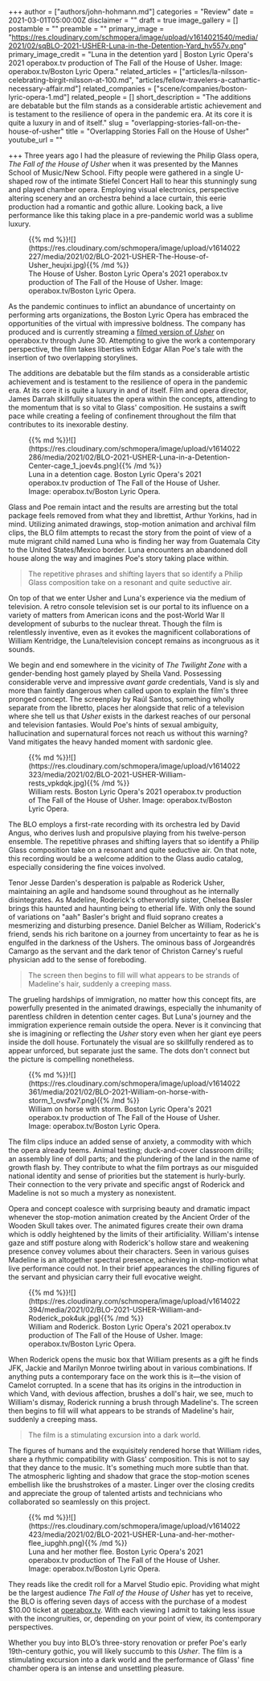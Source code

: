 +++
author = ["authors/john-hohmann.md"]
categories = "Review"
date = 2021-03-01T05:00:00Z
disclaimer = ""
draft = true
image_gallery = []
postamble = ""
preamble = ""
primary_image = "https://res.cloudinary.com/schmopera/image/upload/v1614021540/media/2021/02/sqBLO-2021-USHER-Luna-in-the-Detention-Yard_hv557v.png"
primary_image_credit = "Luna in the detention yard | Boston Lyric Opera's 2021 operabox.tv production of The Fall of the House of Usher. Image: operabox.tv/Boston Lyric Opera."
related_articles = ["articles/la-nilsson-celebrating-birgit-nilsson-at-100.md", "articles/fellow-travelers-a-cathartic-necessary-affair.md"]
related_companies = ["scene/companies/boston-lyric-opera-1.md"]
related_people = []
short_description = "The additions are debatable but the film stands as a considerable artistic achievement and is testament to the resilience of opera in the pandemic era. At its core it is quite a luxury in and of itself."
slug = "overlapping-stories-fall-on-the-house-of-usher"
title = "Overlapping Stories Fall on the House of Usher"
youtube_url = ""

+++
Three years ago I had the pleasure of reviewing the Philip Glass opera, _The Fall of the House of Usher_ when it was presented by the Mannes School of Music/New School. Fifty people were gathered in a single U-shaped row of the intimate Stiefel Concert Hall to hear this stunningly sung and played chamber opera. Employing visual electronics, perspective altering scenery and an orchestra behind a lace curtain, this eerie production had a romantic and gothic allure. Looking back, a live performance like this taking place in a pre-pandemic world was a sublime luxury.

<figure data-type="image">{{% md %}}![](https://res.cloudinary.com/schmopera/image/upload/v1614022227/media/2021/02/BLO-2021-USHER-The-House-of-Usher_heujxi.jpg){{% /md %}}

<figcaption>The House of Usher. Boston Lyric Opera's 2021 operabox.tv production of The Fall of the House of Usher. Image: operabox.tv/Boston Lyric Opera.</figcaption>  
</figure>

As the pandemic continues to inflict an abundance of uncertainty on performing arts organizations, the Boston Lyric Opera has embraced the opportunities of the virtual with impressive boldness. The company has produced and is currently streaming a [filmed version of _Usher_](https://www.operabox.tv/featured/videos/usher) on operabox.tv through June 30. Attempting to give the work a contemporary perspective, the film takes liberties with Edgar Allan Poe's tale with the insertion of two overlapping storylines.

The additions are debatable but the film stands as a considerable artistic achievement and is testament to the resilience of opera in the pandemic era. At its core it is quite a luxury in and of itself. Film and opera director, James Darrah skillfully situates the opera within the concepts, attending to the momentum that is so vital to Glass' composition. He sustains a swift pace while creating a feeling of confinement throughout the film that contributes to its inexorable destiny.

<figure data-type="image">{{% md %}}![](https://res.cloudinary.com/schmopera/image/upload/v1614022286/media/2021/02/BLO-2021-USHER-Luna-in-a-Detention-Center-cage_1_joev4s.png){{% /md %}}

<figcaption>Luna in a detention cage. Boston Lyric Opera's 2021 operabox.tv production of The Fall of the House of Usher. Image: operabox.tv/Boston Lyric Opera.</figcaption>  
</figure>

Glass and Poe remain intact and the results are arresting but the total package feels removed from what they and librettist, Arthur Yorkins, had in mind. Utilizing animated drawings, stop-motion animation and archival film clips, the BLO film attempts to recast the story from the point of view of a mute migrant child named Luna who is finding her way from Guatemala City to the United States/Mexico border. Luna encounters an abandoned doll house along the way and imagines Poe's story taking place within.

>  The repetitive phrases and shifting layers that so identify a Philip Glass composition take on a resonant and quite seductive air. 

On top of that we enter Usher and Luna's experience via the medium of television. A retro console television set is our portal to its influence on a variety of matters from American icons and the post-World War II development of suburbs to the nuclear threat. Though the film is relentlessly inventive, even as it evokes the magnificent collaborations of William Kentridge, the Luna/television concept remains as incongruous as it sounds. 

We begin and end somewhere in the vicinity of _The Twilight Zone_ with a gender-bending host gamely played by Sheila Vand. Possessing considerable verve and impressive _avant garde_ credentials, Vand is sly and more than faintly dangerous when called upon to explain the film's three pronged concept. The screenplay by Raúl Santos, something wholly separate from the libretto, places her alongside that relic of a television where she tell us that _Usher_ exists in the darkest reaches of our personal and television fantasies. Would Poe's hints of sexual ambiguity, hallucination and supernatural forces not reach us without this warning? Vand mitigates the heavy handed moment with sardonic glee.

<figure data-type="image">{{% md %}}![](https://res.cloudinary.com/schmopera/image/upload/v1614022323/media/2021/02/BLO-2021-USHER-William-rests_vpkdqk.jpg){{% /md %}}

<figcaption>William rests. Boston Lyric Opera's 2021 operabox.tv production of The Fall of the House of Usher. Image: operabox.tv/Boston Lyric Opera.</figcaption>  
</figure>

The BLO employs a first-rate recording with its orchestra led by David Angus, who derives lush and propulsive playing from his twelve-person ensemble. The repetitive phrases and shifting layers that so identify a Philip Glass composition take on a resonant and quite seductive air. On that note, this recording would be a welcome addition to the Glass audio catalog, especially considering the fine voices involved.

Tenor Jesse Darden's desperation is palpable as Roderick Usher, maintaining an agile and handsome sound throughout as he internally disintegrates. As Madeline, Roderick's otherworldly sister, Chelsea Basler brings this haunted and haunting being to etherial life. With only the sound of variations on "aah" Basler's bright and fluid soprano creates a mesmerizing and disturbing presence. Daniel Belcher as William, Roderick's friend, sends his rich baritone on a journey from uncertainty to fear as he is engulfed in the darkness of the Ushers. The ominous bass of Jorgeandrés Camargo as the servant and the dark tenor of Christon Carney's rueful physician add to the sense of foreboding.

> The screen then begins to fill will what appears to be strands of Madeline's hair, suddenly a creeping mass.

The grueling hardships of immigration, no matter how this concept fits, are powerfully presented in the animated drawings, especially the inhumanity of parentless children in detention center cages. But Luna's journey and the immigration experience remain outside the opera. Never is it convincing that she is imagining or reflecting the _Usher_ story even when her giant eye peers inside the doll house. Fortunately the visual are so skillfully rendered as to appear unforced, but separate just the same. The dots don't connect but the picture is compelling nonetheless.

<figure data-type="image">{{% md %}}![](https://res.cloudinary.com/schmopera/image/upload/v1614022361/media/2021/02/BLO-2021-William-on-horse-with-storm_1_ovsfw7.png){{% /md %}}

<figcaption>William on horse with storm. Boston Lyric Opera's 2021 operabox.tv production of The Fall of the House of Usher. Image: operabox.tv/Boston Lyric Opera.</figcaption>  
</figure>

The film clips induce an added sense of anxiety, a commodity with which the opera already teems. Animal testing; duck-and-cover classroom drills; an assembly line of doll parts; and the plundering of the land in the name of growth flash by. They contribute to what the film portrays as our misguided national identity and sense of priorities but the statement is hurly-burly. Their connection to the very private and specific angst of Roderick and Madeline is not so much a mystery as nonexistent.

Opera and concept coalesce with surprising beauty and dramatic impact whenever the stop-motion animation created by the Ancient Order of the Wooden Skull takes over. The animated figures create their own drama which is oddly heightened by the limits of their artificiality. William's intense gaze and stiff posture along with Roderick's hollow stare and weakening presence convey volumes about their characters. Seen in various guises Madeline is an altogether spectral presence, achieving in stop-motion what live performance could not. In their brief appearances the chilling figures of the servant and physician carry their full evocative weight.

<figure data-type="image">{{% md %}}![](https://res.cloudinary.com/schmopera/image/upload/v1614022394/media/2021/02/BLO-2021-USHER-William-and-Roderick_pok4uk.jpg){{% /md %}}

<figcaption>William and Roderick. Boston Lyric Opera's 2021 operabox.tv production of The Fall of the House of Usher. Image: operabox.tv/Boston Lyric Opera.</figcaption>  
</figure>

When Roderick opens the music box that William presents as a gift he finds JFK, Jackie and Marilyn Monroe twirling about in various combinations. If anything puts a contemporary face on the work this is it—the vision of Camelot corrupted. In a scene that has its origins in the introduction in which Vand, with devious affection, brushes a doll's hair, we see, much to William's dismay, Roderick running a brush through Madeline's. The screen then begins to fill will what appears to be strands of Madeline's hair, suddenly a creeping mass.

> The film is a stimulating excursion into a dark world.

The figures of humans and the exquisitely rendered horse that William rides, share a rhythmic compatibility with Glass' composition. This is not to say that they dance to the music. It's something much more subtle than that. The atmospheric lighting and shadow that grace the stop-motion scenes embellish like the brushstrokes of a master. Linger over the closing credits and appreciate the group of talented artists and technicians who collaborated so seamlessly on this project.

<figure data-type="image">{{% md %}}![](https://res.cloudinary.com/schmopera/image/upload/v1614022423/media/2021/02/BLO-2021-USHER-Luna-and-her-mother-flee_iupghh.png){{% /md %}}

<figcaption>Luna and her mother flee. Boston Lyric Opera's 2021 operabox.tv production of The Fall of the House of Usher. Image: operabox.tv/Boston Lyric Opera.</figcaption>  
</figure>

They reads like the credit roll for a Marvel Studio epic. Providing what might be the largest audience _The Fall of the House of Usher_ has yet to receive, the BLO is offering seven days of access with the purchase of a modest $10.00 ticket at [operabox.tv](https://www.operabox.tv/). With each viewing I admit to taking less issue with the incongruities, or, depending on your point of view, its contemporary perspectives.

Whether you buy into BLO’s three-story renovation or prefer Poe's early 19th-century gothic, you will likely succumb to this _Usher_. The film is a stimulating excursion into a dark world and the performance of Glass' fine chamber opera is an intense and unsettling pleasure.